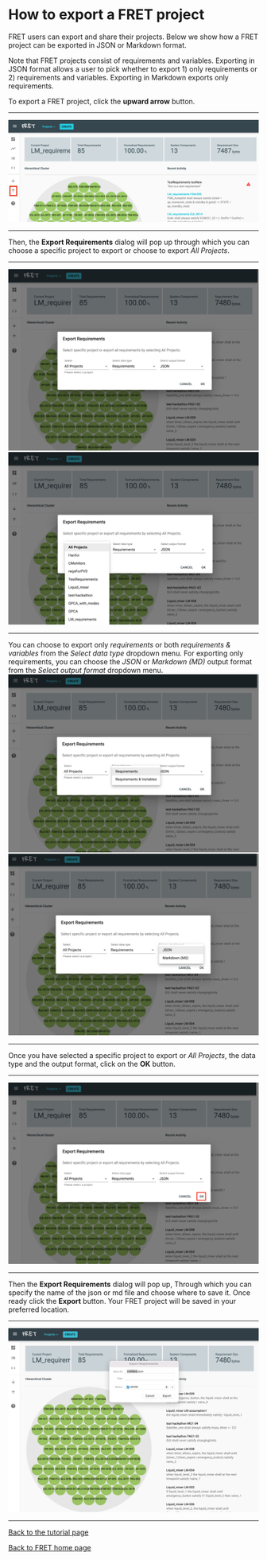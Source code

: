 # How to export a FRET project

FRET users can export and share their projects. Below we show how a FRET project can be exported in JSON or Markdown format.

Note that FRET projects consist of requirements and variables. Exporting in JSON format allows a user to pick whether to export 1) only requirements or 2) requirements and variables. Exporting in Markdown exports only requirements.

To export a FRET project, click the **upward arrow** button.
***
<img src="../../screen_shots/Export-1a.png">

***

Then, the  **Export Requirements** dialog will pop up through which you can choose a specific project to export or choose to export *All Projects*.
***
<img src="../../screen_shots/Export-2.png">
<img src="../../screen_shots/Export-2b.png">

***

You can choose to export only *requirements* or both *requirements & variables* from the *Select data type* dropdown menu.  For exporting only requirements, you can choose the *JSON* or *Markdown (MD)* output format from the *Select output format* dropdown menu.
<img src="../../screen_shots/Export-2c.png">
<img src="../../screen_shots/Export-2d.png">

***

Once you have selected a specific project to export or *All Projects*, the data type and the output format, click on the **OK** button.
***
<img src="../../screen_shots/Export-3.png">

***

Then the **Export Requirements** dialog will pop up, Through which you can specify the name of the json or md file and choose where to save it. Once ready click the **Export** button. Your FRET project will be saved in your preferred location.
***
<img src="../../screen_shots/Export-4.png">

***

[Back to the tutorial page](../tutorial.md)

[Back to FRET home page](../../userManual.md)
